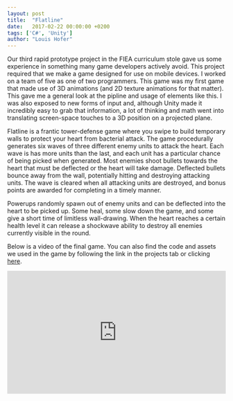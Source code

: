 ```yaml
---
layout: post
title:  "Flatline"
date:   2017-02-22 00:00:00 +0200
tags: ['C#', 'Unity']
author: "Louis Hofer"
---
```


Our third rapid prototype project in the FIEA curriculum stole gave us some experience in something many game developers actively avoid.
This project required that we make a game designed for use on mobile devices.
I worked on a team of five as one of two programmers.
This game was my first game that made use of 3D animations (and 2D texture animations for that matter).
This gave me a general look at the pipline and usage of elements like this.
I was also exposed to new forms of input and, although Unity made it incredibly easy to grab that information, a lot of thinking and math went into translating screen-space touches to a 3D position on a projected plane.

Flatline is a frantic tower-defense game where you swipe to build temporary walls to protect your heart from bacterial attack.
The game procedurally generates six waves of three different enemy units to attack the heart.
Each wave is has more units than the last, and each unit has a particular chance of being picked when generated.
Most enemies shoot bullets towards the heart that must be deflected or the heart will take damage.
Deflected bullets bounce away from the wall, potentially hitting and destroying attacking units.
The wave is cleared when all attacking units are destroyed, and bonus points are awarded for completing in a timely manner.

Powerups randomly spawn out of enemy units and can be deflected into the heart to be picked up.
Some heal, some slow down the game, and some give a short time of limitless wall-drawing.
When the heart reaches a certain health level it can release a shockwave ability to destroy all enemies currently visible in the round.

Below is a video of the final game.
You can also find the code and assets we used in the game by following the link in the projects tab or clicking <a href="https://github.com/punster94/Flatline">here</a>.

<div style="position:relative;height:0;padding-bottom:56.25%"><iframe src="https://www.youtube.com/embed/e5VH0N9M0oc?ecver=2" style="position:absolute;width:100%;height:100%;left:0" width="640" height="360" frameborder="0" allowfullscreen></iframe></div>